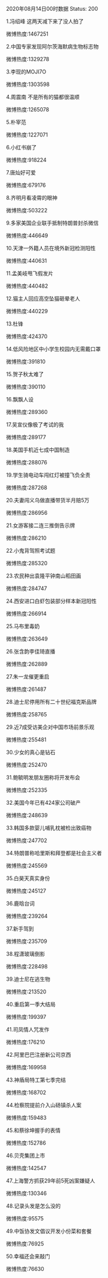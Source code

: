 2020年08月14日00时数据
Status: 200

1.冯绍峰 这两天减下来了没人拍了

微博热度:1467251

2.中国专家发现阿尔茨海默病生物标志物

微博热度:1329278

3.李现的MOJI7O

微博热度:1303598

4.周震南 不是所有的猫都很温顺

微博热度:1265078

5.朴宰范

微博热度:1227071

6.小红书崩了

微博热度:918224

7.唐灿好可爱

微博热度:679176

8.齐明月看凌霄的眼神

微博热度:503222

9.多家美国企业联手抵制特朗普封杀微信

微博热度:446649

10.天津一外籍人员在境外新冠检测阳性

微博热度:440631

11.孟美岐甩飞假发片

微博热度:440482

12.猫主人回应高空坠猫砸晕老人

微博热度:440229

13.杜锋

微博热度:424370

14.低风险地区中小学生校园内无需戴口罩

微博热度:391810

15.贺子秋太难了

微博热度:390110

16.飘飘人设

微博热度:289360

17.吴宣仪像极了考试的我

微博热度:289177

18.美国手机近七成中国制造

微博热度:288076

19.学生骑电动车闯红灯被撞飞负全责

微博热度:287268

20.夫妻闯义乌做直播带货半月赔5万

微博热度:286956

21.女游客接二连三推倒告示牌

微博热度:286210

22.小鬼背驾照考试题

微博热度:285320

23.农民种出袁隆平钟南山稻田画

微博热度:284747

24.西安进口白虾包装部分样本新冠阳性

微博热度:266914

25.马布里毒奶

微博热度:263649

26.张含韵李佳琦直播

微博热度:262889

27.朱一龙催更重启

微博热度:261487

28.迪士尼停用所有二十世纪福克斯品牌

微博热度:258765

29.近7成受访美企对中国市场前景乐观

微博热度:255481

30.少女的真心是钻石

微博热度:252470

31.鲍毓明发朋友圈称将开发布会

微博热度:252335

32.美国今年已有424家公司破产

微博热度:248639

33.韩国多款婴儿哺乳枕被检出致癌物

微博热度:247702

34.特朗普称哈里斯和拜登都是社会主义者

微博热度:245569

35.白昊天真实身份

微博热度:245127

36.鹿晗台词

微博热度:239264

37.新手驾到

微博热度:235709

38.程潇玻璃倒影

微博热度:228498

39.迪士尼在逃生物

微博热度:213520

40.重启第一季大结局

微博热度:199397

41.司凤情人咒发作

微博热度:176210

42.阿里巴巴注册新公司京西

微博热度:169958

43.神盾局特工第七季完结

微博热度:168702

44.检察院提前介入山砀镇杀人案

微博热度:159483

45.和蔡徐坤握手的表情

微博热度:152786

46.贝壳集团上市

微博热度:142547

47.上海警方抓获29年前5死凶案嫌疑人

微博热度:130346

48.记录头发是怎么没的

微博热度:95575

49.中饭协发文倡议开发小份菜和套餐

微博热度:76925

50.幸福还会来敲门

微博热度:76630

